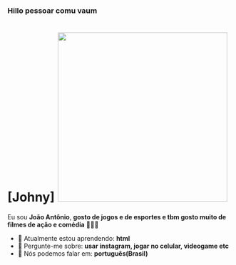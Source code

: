 ### Hillo pessoar comu vaum

# [Johny] <img src=https://i.pinimg.com/originals/39/bd/5d/39bd5d16b25bc4a8c553bed7d92b0c85.gif width="380px">

Eu sou <strong>João Antônio</strong>, <strong>gosto de jogos e de esportes e tbm gosto muito de filmes de ação e comédia</strong> 👨🏻‍💻 

- 🚀 Atualmente estou aprendendo: <strong>html</strong> 
- 💬 Pergunte-me sobre: <strong>usar instagram, jogar no celular, videogame etc</strong>
- 📣 Nós podemos falar em: <strong>português(Brasil)</strong>

<!--
**Johnyjohnyyes/Johnyjohnyyes** is a ✨ _special_ ✨ repository because its `README.md` (this file) appears on your GitHub profile.

Here are some ideas to get you started:

- 🔭 I’m currently working on ...
- 🌱 I’m currently learning ...
- 👯 I’m looking to collaborate on ...
- 🤔 I’m looking for help with ...
- 💬 Ask me about ...
- 📫 How to reach me: ...
- 😄 Pronouns: ...
- ⚡ Fun fact: ...
-->
